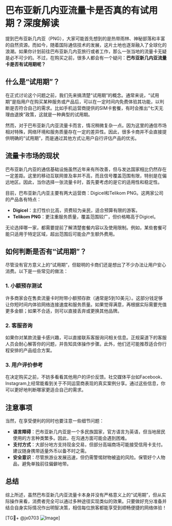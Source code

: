 # 巴布亚新几内亚流量卡是否真的有试用期？深度解读

提到巴布亚新几内亚（PNG），大家可能首先想到的是热带雨林、神秘部落和丰富的自然资源。而如今，随着国际通信技术的发展，这片土地也逐渐融入了全球化的浪潮。如果你计划前往巴布亚新几内亚旅行或者工作，那么一张当地的流量卡无疑是必不可少的。不过，在购买之前，很多人都会有一个疑问：**巴布亚新几内亚流量卡是否有试用期呢？**

## 什么是“试用期”？

在正式讨论这个问题之前，我们先来搞清楚“试用期”的概念。通常来说，“试用期”是指用户在购买某种服务或产品后，可以在一定时间内免费体验其功能，以判断是否符合自己的需求。比如手机运营商提供的SIM卡套餐，有时会推出“七天无理由退换”政策，这就是一种典型的试用期。

然而，对于巴布亚新几内亚流量卡而言，情况稍微复杂一点。因为这里的通信市场相对特殊，网络环境和服务质量存在一定的差异性。因此，很多卡商并不会直接提供明确的“试用期”，而是通过其他方式让用户自行评估产品的优劣。

## 流量卡市场的现状

巴布亚新几内亚的通信基础设施虽然近年来有所改善，但与发达国家相比仍然存在一定差距。这里的移动互联网普及率并不高，而且信号覆盖范围有限，特别是在偏远地区。因此，当你选择一张流量卡时，首先要考虑的是它的适用性和稳定性。

目前，巴布亚新几内亚主要有两大运营商：Digicel和Telikom PNG。这两家公司的产品各有特点：

- **Digicel**：主打性价比高，资费较为亲民，适合预算有限的游客。
- **Telikom PNG**：更注重服务质量，覆盖范围较广，但价格略高于Digicel。

无论选择哪一家，都需要提前了解清楚套餐内容以及使用限制。例如，某些套餐可能只适用于特定区域，超出范围后可能会产生额外费用。

## 如何判断是否有“试用期”？

尽管没有官方意义上的“试用期”，但聪明的卡商们还是想出了不少办法让用户安心消费。以下是一些常见的做法：

### 1. 小额预存测试
许多商家会在售卖流量卡时附带小额预存款（通常是5到10美元）。这部分钱足够让你短时间内体验网络连接速度和服务质量。如果觉得满意，再根据实际需要充值更多金额；如果不合适，则可以直接丢弃或更换其他品牌。

### 2. 客服咨询
如果你对某款流量卡感兴趣，可以直接联系客服询问相关信息。正规渠道下的客服人员会耐心解答你的问题，并告知具体操作步骤。此外，他们还可能推荐适合你行程安排的产品组合方案。

### 3. 用户评价参考
在决定购买之前，不妨多看看其他用户的评价反馈。社交媒体平台如Facebook、Instagram上经常能看到关于不同运营商表现的真实案例分享。通过这些信息，你可以更好地判断哪家更适合自己的需求。

## 注意事项

当然，在享受便利的同时也要注意一些细节问题：

- **语言障碍**：巴布亚新几内亚是一个多民族国家，官方语言为英语，但当地居民使用的方言种类繁多。因此，在沟通方面可能会遇到困难。
- **支付方式**：大部分地方支持现金交易，但部分高端商场可能接受信用卡支付。建议随身携带适量外币以备不时之需。
- **安全意识**：尽管旅游业发展迅速，但仍需警惕财物被盗的风险。保管好个人物品，避免单独前往偏僻地带。

## 总结

综上所述，虽然巴布亚新几内亚流量卡本身并没有严格意义上的“试用期”，但从实际操作来看，消费者完全可以通过多种途径实现类似的效果。只要做好充分准备并结合自身实际情况作出明智决策，相信每位旅客都能享受到顺畅便捷的网络体验！

[TG💪+ @jx0703 ![Image](https://github.com/user-attachments/assets/dbca1d08-cadb-493c-b0ec-ad6f7a83f270)]